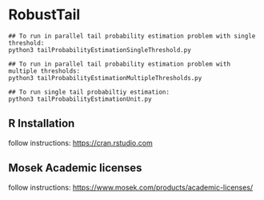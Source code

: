 # RobustTail


```angular2html
## To run in parallel tail probability estimation problem with single threshold:
python3 tailProbabilityEstimationSingleThreshold.py

## To run in parallel tail probability estimation problem with multiple thresholds:
python3 tailProbabilityEstimationMultipleThresholds.py

## To run single tail probabiltiy estimation:
python3 tailProbabilityEstimationUnit.py
```

## R Installation 
follow instructions: https://cran.rstudio.com

## Mosek Academic licenses
follow instructions: https://www.mosek.com/products/academic-licenses/
